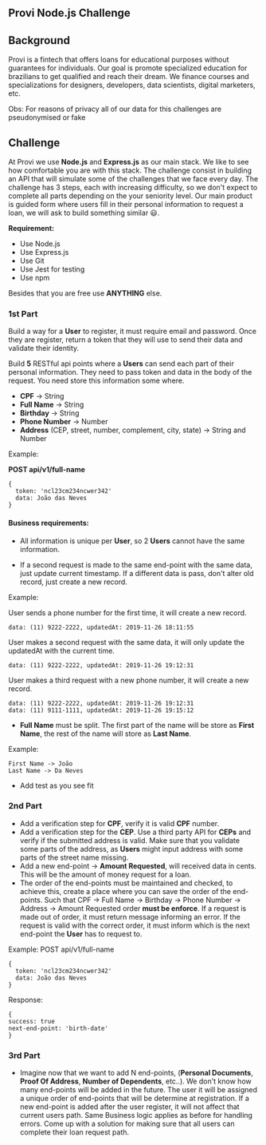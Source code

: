 ## Provi Node.js Challenge

## Background

Provi is a fintech that offers loans for educational purposes without guarantees for individuals. Our goal is promote specialized education for brazilians to get qualified and reach their dream. We finance courses and specializations for designers, developers, data scientists, digital marketers, etc.

Obs: For reasons of privacy all of our data for this challenges are pseudonymised or fake

## Challenge

At Provi we use **Node.js** and **Express.js** as our main stack. We like to see how comfortable you are with this stack. The challenge consist in building an API that will simulate some of the challenges that we face every day. The challenge has 3 steps, each with increasing difficulty, so we don't expect to complete all parts depending on the your seniority level. Our main product is guided form where users fill in their personal information to request a loan, we will ask to build something similar 😃.

**Requirement:**

- Use Node.js
- Use Express.js
- Use Git
- Use Jest for testing
- Use npm

Besides that you are free use **ANYTHING** else.

### 1st Part

Build a way for a **User** to register, it must require email and password. Once they are register, return a token that they will use to send their data and validate their identity.

Build **5** RESTful api points where a **Users** can send each part of their personal information. They need to pass token and data in the body of the request. You need store this information some where.

- **CPF** -> String
- **Full Name** -> String
- **Birthday** -> String
- **Phone Number** -> Number
- **Address** (CEP, street, number, complement, city, state) -> String and Number

Example:

**POST api/v1/full-name**

```
{
  token: 'ncl23cm234ncwer342'
  data: João das Neves
}
```

#### Business requirements:

- All information is unique per **User**, so 2 **Users** cannot have the same information.

- If a second request is made to the same end-point with the same data, just update current timestamp. If a different data is pass, don't alter old record, just create a new record.

Example:

User sends a phone number for the first time, it will create a new record.

```
data: (11) 9222-2222, updatedAt: 2019-11-26 18:11:55
```

User makes a second request with the same data, it will only update the updatedAt with the current time.

```
data: (11) 9222-2222, updatedAt: 2019-11-26 19:12:31
```

User makes a third request with a new phone number, it will create a new record.

```
data: (11) 9222-2222, updatedAt: 2019-11-26 19:12:31
data: (11) 9111-1111, updatedAt: 2019-11-26 19:15:12
```

- **Full Name** must be split. The first part of the name will be store as **First Name**, the rest of the name will store as **Last Name**.

Example:

```
First Name -> João
Last Name -> Da Neves
```

- Add test as you see fit

### 2nd Part

- Add a verification step for **CPF**, verify it is valid **CPF** number.
- Add a verification step for the **CEP**. Use a third party API for **CEPs** and verify if the submitted address is valid. Make sure that you validate some parts of the address, as **Users** might input address with some parts of the street name missing.
- Add a new end-point -> **Amount Requested**, will received data in cents. This will be the amount of money request for a loan.
- The order of the end-points must be maintained and checked, to achieve this, create a place where you can save the order of the end-points. Such that
  CPF -> Full Name -> Birthday -> Phone Number -> Address -> Amount Requested order **must be enforce**.
  If a request is made out of order, it must return message informing an error. If the request is valid with the correct order, it must inform which is the next end-point the **User** has to request to.

Example:
POST api/v1/full-name

```
{
  token: 'ncl23cm234ncwer342'
  data: João das Neves
}
```

Response:

```
{
success: true
next-end-point: 'birth-date'
}
```

### 3rd Part

- Imagine now that we want to add N end-points, (**Personal Documents**, **Proof Of Address**, **Number of Dependents**, etc..). We don't know how many end-points will be added in the future. The user it will be assigned a unique order of end-points that will be determine at registration. If a new end-point is added after the user register, it will not affect that current users path. Same Business logic applies as before for handling errors. Come up with a solution for making sure that all users can complete their loan request path.

